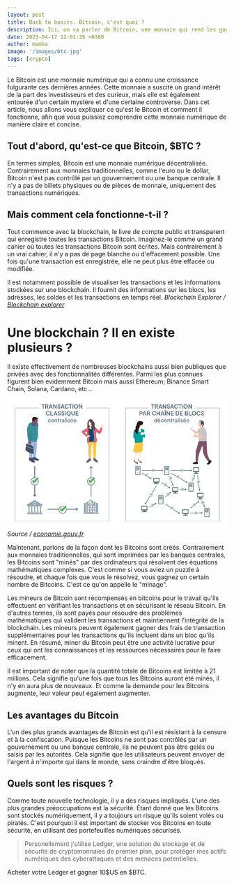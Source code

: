 ```yaml
---
layout: post
title: Back to basics. Bitcoin, c'est quoi ?
description: Ici, on va parler de Bitcoin, une monnaie qui rend les gouvernements et les banques centrales aussi nerveux qu'un chat dans une salle de bain. Depuis sa création en 2009, cette petite merveille a révolutionné le monde des transactions financières en offrant une alternative décentralisée et censurée-à-la-racine aux monnaies traditionnelles. Decouvrons ensemble le monde fantastique de la cryptomonnaie ! 
date: 2023-04-17 12:01:35 +0300
author: mamba
image: '/images/btc.jpg'
tags: [crypto]
---
```

Le Bitcoin est une monnaie numérique qui a connu une croissance fulgurante ces dernières années. Cette monnaie a suscité un grand intérêt de la part des investisseurs et des curieux, mais elle est également entourée d'un certain mystère et d'une certaine controverse. Dans cet article, nous allons vous expliquer ce qu'est le Bitcoin et comment il fonctionne, afin que vous puissiez comprendre cette monnaie numérique de manière claire et concise.

## Tout d'abord, qu'est-ce que Bitcoin, $BTC ?
En termes simples, Bitcoin est une monnaie numérique décentralisée. Contrairement aux monnaies traditionnelles, comme l'euro ou le dollar, Bitcoin n'est pas contrôlé par un gouvernement ou une banque centrale. Il n'y a pas de billets physiques ou de pièces de monnaie, uniquement des transactions numériques. 

## Mais comment cela fonctionne-t-il ?
Tout commence avec la blockchain, le livre de compte public et transparent qui enregistre toutes les transactions Bitcoin. Imaginez-le comme un grand cahier où toutes les transactions Bitcoin sont écrites. Mais contrairement à un vrai cahier, il n'y a pas de page blanche ou d'effacement possible. Une fois qu'une transaction est enregistrée, elle ne peut plus être effacée ou modifiée.

Il est notamment possible de visualiser les transactions et les informations stockées sur une blockchain. Il fournit des informations sur les blocs, les adresses, les soldes et les transactions en temps réel. <em>Blockchain Explorer / <a href="https://www.blockchain.com/explorer/assets/btc" target="_blank">Blockchain explorer</a></em>

# Une blockchain ? Il en existe plusieurs ?
Il existe effectivement de nombreuses blockchains aussi bien publiques que privées avec des fonctionnalités différentes. Parmi les plus connues figurent bien evidemment Bitcoin mais aussi Ethereum; Binance Smart Chain, Solana, Cardano, etc...

<div class="gallery-box">
  <div class="gallery">
    <img src="/images/blockchain.jpg" loading="lazy">
  </div>
  <em>Source / <a href="https://economie.gouv.fr" target="_blank">economie.gouv.fr</a></em>
</div>

Maintenant, parlons de la façon dont les Bitcoins sont créés. Contrairement aux monnaies traditionnelles, qui sont imprimées par les banques centrales, les Bitcoins sont "minés" par des ordinateurs qui résolvent des équations mathématiques complexes. C'est comme si vous aviez un puzzle à résoudre, et chaque fois que vous le résolvez, vous gagnez un certain nombre de Bitcoins. C'est ce qu'on appelle le "minage".

Les mineurs de Bitcoin sont récompensés en bitcoins pour le travail qu'ils effectuent en vérifiant les transactions et en sécurisant le réseau Bitcoin. En d'autres termes, ils sont payés pour résoudre des problèmes mathématiques qui valident les transactions et maintiennent l'intégrité de la blockchain. Les mineurs peuvent également gagner des frais de transaction supplémentaires pour les transactions qu'ils incluent dans un bloc qu'ils minent. En résumé, miner du Bitcoin peut être une activité lucrative pour ceux qui ont les connaissances et les ressources nécessaires pour le faire efficacement.

Il est important de noter que la quantité totale de Bitcoins est limitée à 21 millions. Cela signifie qu'une fois que tous les Bitcoins auront été minés, il n'y en aura plus de nouveaux. Et comme la demande pour les Bitcoins augmente, leur valeur peut également augmenter.

## Les avantages du Bitcoin
L'un des plus grands avantages de Bitcoin est qu'il est résistant à la censure et à la confiscation. Puisque les Bitcoins ne sont pas contrôlés par un gouvernement ou une banque centrale, ils ne peuvent pas être gelés ou saisis par les autorités. Cela signifie que les utilisateurs peuvent envoyer de l'argent à n'importe qui dans le monde, sans craindre d'être bloqués.

## Quels sont les risques ?
Comme toute nouvelle technologie, il y a des risques impliqués. L'une des plus grandes préoccupations est la sécurité. Étant donné que les Bitcoins sont stockés numériquement, il y a toujours un risque qu'ils soient volés ou piratés. C'est pourquoi il est important de stocker vos Bitcoins en toute sécurité, en utilisant des portefeuilles numériques sécurisés.

> Personellement j'utilise Ledger, une solution de stockage et de sécurité de cryptomonnaies de premier plan, pour protéger mes actifs numériques des cyberattaques et des menaces potentielles.

Acheter votre Ledger et gagner 10$US en $BTC.
